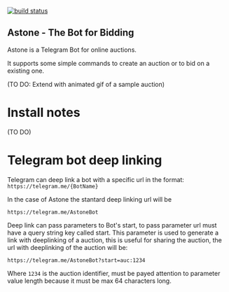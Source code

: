 [![build status](https://gitlab.com/gumino-node-apps/astone-bot/badges/master/build.svg)](https://gitlab.com/gumino-node-apps/astone-bot/commits/master)

## Astone - The Bot for Bidding

Astone is a Telegram Bot for online auctions.

It supports some simple commands to create an auction or to bid on a existing one.

(TO DO: Extend with animated gif of a sample auction)

# Install notes

(TO DO)


# Telegram bot deep linking

Telegram can deep link a bot with a specific url in the format:
`https://telegram.me/{BotName}`

In the case of Astone the stantard deep linking url will be

`https://telegram.me/AstoneBot`

Deep link can pass parameters to Bot's start, to pass parameter url must have a query string
key called start. This parameter is used to generate a link with deeplinking of a auction, this
is useful for sharing the auction, the url with deeplinking of the auction will be:

`https://telegram.me/AstoneBot?start=auc:1234`

Where `1234` is the auction identifier, must be payed attention to parameter value length because
it must be max 64 characters long.


